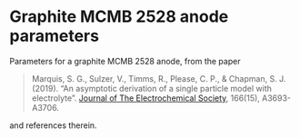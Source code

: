 # Graphite MCMB 2528 anode parameters

Parameters for a graphite MCMB 2528 anode, from the paper

> Marquis, S. G., Sulzer, V.,  Timms, R.,  Please, C. P.,  &  Chapman, S. J. (2019). “An  asymptotic derivation of a single particle model with electrolyte”. [Journal of The Electrochemical Society](https://doi.org/10.1149/2.0341915jes), 166(15), A3693-A3706. 

and references therein.
